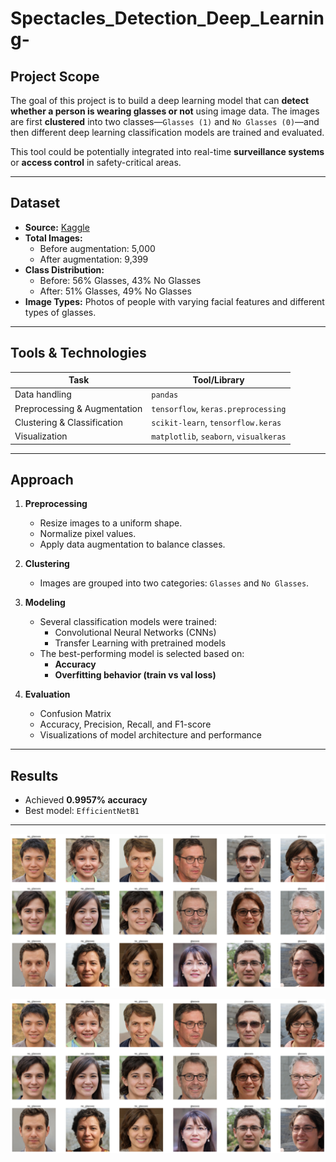 # Spectacles_Detection_Deep_Learning-

## Project Scope

The goal of this project is to build a deep learning model that can **detect whether a person is wearing glasses or not** using image data. The images are first **clustered** into two classes—`Glasses (1)` and `No Glasses (0)`—and then different deep learning classification models are trained and evaluated.

This tool could be potentially integrated into real-time **surveillance systems** or **access control** in safety-critical areas.

---

## Dataset

- **Source:** [Kaggle](https://www.kaggle.com/)  
- **Total Images:**  
  - Before augmentation: 5,000  
  - After augmentation: 9,399  
- **Class Distribution:**  
  - Before: 56% Glasses, 43% No Glasses  
  - After: 51% Glasses, 49% No Glasses  
- **Image Types:** Photos of people with varying facial features and different types of glasses.

---

## Tools & Technologies

| Task                          | Tool/Library         |
|------------------------------|----------------------|
| Data handling                | `pandas`             |
| Preprocessing & Augmentation | `tensorflow`, `keras.preprocessing` |
| Clustering & Classification  | `scikit-learn`, `tensorflow.keras` |
| Visualization                | `matplotlib`, `seaborn`, `visualkeras` |

---

## Approach

1. **Preprocessing**
   - Resize images to a uniform shape.
   - Normalize pixel values.
   - Apply data augmentation to balance classes.

2. **Clustering**
   - Images are grouped into two categories: `Glasses` and `No Glasses`.

3. **Modeling**
   - Several classification models were trained:
     - Convolutional Neural Networks (CNNs)
     - Transfer Learning with pretrained models 
   - The best-performing model is selected based on:
     - **Accuracy**
     - **Overfitting behavior (train vs val loss)**

4. **Evaluation**
   - Confusion Matrix
   - Accuracy, Precision, Recall, and F1-score
   - Visualizations of model architecture and performance

---

## Results

- Achieved **0.9957% accuracy**
- Best model: `EfficientNetB1` 

---

![image alt](https://github.com/MantenaMonish/Spectacles_Detection_Deep_Learning-/blob/a4e1cf8e9670fab74bc6a9b33128ae717a6132ff/Images/glasses.png)

![image alt](https://github.com/MantenaMonish/Spectacles_Detection_Deep_Learning-/blob/a4e1cf8e9670fab74bc6a9b33128ae717a6132ff/Images/no-glasses.png)
